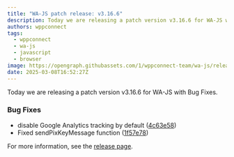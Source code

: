 ```yaml
---
title: "WA-JS patch release: v3.16.6"
description: Today we are releasing a patch version v3.16.6 for WA-JS with Bug Fixes.
authors: wppconnect
tags:
  - wppconnect
  - wa-js
  - javascript
  - browser
image: https://opengraph.githubassets.com/1/wppconnect-team/wa-js/releases/tag/v3.16.6
date: 2025-03-08T16:52:27Z
---
```


Today we are releasing a patch version v3.16.6 for WA-JS with Bug Fixes.

<!--truncate-->

### Bug Fixes

* disable Google Analytics tracking by default ([4c63e58](https://github.com/wppconnect-team/wa-js/commit/4c63e585303ba6f256a68302c9c238fe1e9f88b9))
* Fixed sendPixKeyMessage function ([1f57e78](https://github.com/wppconnect-team/wa-js/commit/1f57e785827ce11f4fd704dd6219aba814c1dd53))

For more information, see the [release page](https://github.com/wppconnect-team/wa-js/releases/tag/v3.16.6).